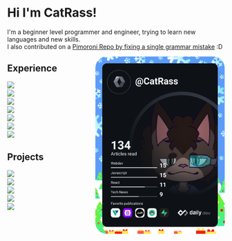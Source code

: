 # Hi I'm CatRass!
I'm a beginner level programmer and engineer, trying to learn new languages and new skills.
<br>
I also contributed on a <a href="https://github.com/pimoroni/picosystem/pull/69">Pimoroni Repo by fixing a single grammar mistake</a> :D

 <a href="https://app.daily.dev/CatRass">
 <img src="https://github.com/CatRass/CatRass/blob/main/devcard.svg" 
      width="300" 
      alt="CatRass' DevCard"
      align="right"
      />
</a>

## Experience
  <div align="left">
    <div><img id="Python" src="https://img.shields.io/badge/Amateur%20Python%20Experience%3A-8%20Years-blue?style=flat-square&logo=python"></img></div>
    <div><img id="Raspberry Pi" src="https://img.shields.io/badge/Amateur%20Raspberry Pi%20Experience%3A-8%20Years-brightgreen?style=flat-square&logo=raspberrypi"/></div>
    <div><img id="CSS" src="https://img.shields.io/badge/Amateur%20CSS%20Experience%3A-4%20Years-orange?style=flat-square&logo=CSS3"/></div>
    <div><img id="HTML" src="https://img.shields.io/badge/Amateur%20HTML%20Experience%3A-4%20Years-orange?style=flat-square&logo=HTML5"/></div>
    <div><img id="Arduino" src="https://img.shields.io/badge/Amateur%20Arduino%20Experience%3A-3%20Years-blue?style=flat-square&logo=arduino"/></div>
    <div><img id="Bash" src="https://img.shields.io/badge/Amateur%20Bash%20Experience%3A-1%20Year-lightgrey?style=flat-square&logo=GNU%20Bash"/></div>
    <div><img id="Android" src="https://img.shields.io/badge/Amateur%20Android%20Experience%3A-1%20Year-lightgrey?style=flat-square&logo=android"/></div>
  </div> 
  
## Projects
  <div align="left">
  <div><img id="Schlatt Coin" src="https://img.shields.io/badge/Schlatt%20Coin%3A-On%20Hold-yellow?style=flat-square"></img></div>
  <div><img id="Student Handbook" src="https://img.shields.io/badge/DR%20Student%20Handbook%3A-Abandoned%20-red?style=flat-square"></img></div>
  <div><img id="BMG Bot" src="https://img.shields.io/badge/DR%20Student%20Handbook%3A-Abandoned%20-red?style=flat-square"></img></div>
  <div><img id="PokéHunter" src="https://img.shields.io/badge/PokéHunter:-In%20Progress-brightgreen?style=flat-square"></img></div>
  <div><img id="Kromer Kard" src="https://img.shields.io/badge/Kromer%20Kard%3A-In%20Progress-brightgreen?style=flat-square"></img></div>
  </div> 
